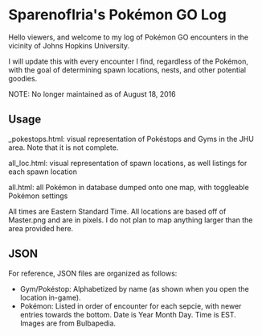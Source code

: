 # SparenofIria's Pokémon GO Log

Hello viewers, and welcome to my log of Pokémon GO encounters in the vicinity of Johns Hopkins University.

I will update this with every encounter I find, regardless of the Pokémon, with the goal of determining spawn locations, nests, and other potential goodies. 

NOTE: No longer maintained as of August 18, 2016

## Usage

_pokestops.html: visual representation of Pokéstops and Gyms in the JHU area. Note that it is not complete.

all_loc.html: visual representation of spawn locations, as well listings for each spawn location

all.html: all Pokémon in database dumped onto one map, with toggleable Pokémon settings

All times are Eastern Standard Time. All locations are based off of Master.png and are in pixels. I do not plan to map anything larger than the area provided here.

## JSON

For reference, JSON files are organized as follows:
* Gym/Pokéstop: Alphabetized by name (as shown when you open the location in-game). 
* Pokémon: Listed in order of encounter for each sepcie, with newer entries towards the bottom. Date is Year Month Day. Time is EST. Images are from Bulbapedia.